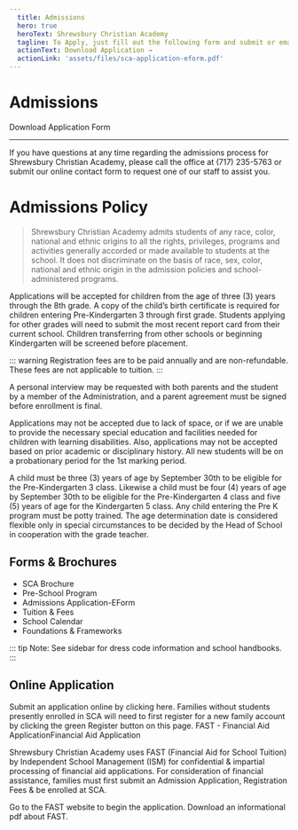 ```yaml
---
  title: Admissions
  hero: true
  heroText: Shrewsbury Christian Academy 
  tagline: To Apply, just fill out the following form and submit or email to admin@scaonline.org
  actionText: Download Application →
  actionLink: 'assets/files/sca-application-eform.pdf'
---
```

# Admissions

<a :href="$withBase('/assets/files/sca-application-eform.pdf')" target="_blank">Download Application Form</a>

<hr>

If you have questions at any time regarding the admissions process for Shrewsbury Christian Academy, please call the office at (717) 235-5763 or submit our online contact form to request one of our staff to assist you.

# Admissions Policy

> Shrewsbury Christian Academy admits students of any race, color, national and ethnic origins to all the rights, privileges, programs and activities generally accorded or made available to students at the school. It does not discriminate on the basis of race, sex, color, national and ethnic origin in the admission policies and school-administered programs.

Applications will be accepted for children from the age of three (3) years through the 8th grade. A copy of the child’s birth certificate is required for children entering Pre-Kindergarten 3 through first grade. Students applying for other grades will need to submit the most recent report card from their current school. Children transferring from other schools or beginning Kindergarten will be screened before placement.

::: warning
  Registration fees are to be paid annually and are non-refundable. These fees are not applicable to tuition.
:::

A personal interview may be requested with both parents and the student by a member of the Administration, and a parent agreement must be signed before enrollment is final.

Applications may not be accepted due to lack of space, or if we are unable to provide the necessary special education and facilities needed for children with learning disabilities. Also, applications may not be accepted based on prior academic or disciplinary history. All new students will be on a probationary period for the 1st marking period.

A child must be three (3) years of age by September 30th to be eligible for the Pre-Kindergarten 3 class. Likewise a child must be four (4) years of age by September 30th to be eligible for the Pre-Kindergarten 4 class and five (5) years of age for the Kindergarten 5 class. Any child entering the Pre K program must be potty trained. The age determination date is considered flexible only in special circumstances to be decided by the Head of School in cooperation with the grade teacher. 

## Forms & Brochures
* <a :href="$withBase('/assets/files/sca-brochure.pdf')" target="_blank">SCA Brochure</a>
* <a :href="$withBase('/assets/files/sca-preschool.pdf')" target="_blank">Pre-School Program</a>
* <a :href="$withBase('/assets/files/sca-application-eform.pdf')" target="_blank">Admissions Application-EForm</a>
* <a :href="$withBase('/assets/files/sca-tuition-fees.pdf')" target="_blank">Tuition & Fees</a>
* <a :href="$withBase('/assets/files/sca-calendar.pdf')" target="_blank">School Calendar</a>
* <a :href="$withBase('/assets/files/sca-foundations-frameworks.pdf')" target="_blank">Foundations & Frameworks</a>

::: tip Note: 
  See sidebar for dress code information and school handbooks.
::: 

## Online Application

Submit an application online by <a :href="$page.links.sycamore" target="_blank">clicking here</a>. Families without students presently enrolled in SCA will need to first register for a new family account by clicking the green Register button on this page.
FAST - Financial Aid ApplicationFinancial Aid Application

Shrewsbury Christian Academy uses FAST (Financial Aid for School Tuition) by Independent School Management (ISM) for confidential & impartial processing of financial aid applications. For consideration of financial assistance, families must first submit an Admission Application, Registration Fees & be enrolled at SCA.

Go to the FAST website to begin the application. Download an informational pdf about FAST.

